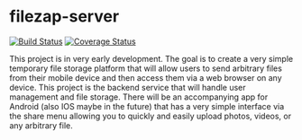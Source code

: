 # filezap-server
[![Build Status](https://travis-ci.org/whitebarry/filezap-server.svg?branch=master)](https://travis-ci.org/whitebarry/filezap-server)
[![Coverage Status](https://coveralls.io/repos/github/whitebarry/filezap-server/badge.svg)](https://coveralls.io/github/whitebarry/filezap-server)

This project is in very early development. The goal is to create a very simple temporary file storage platform that will allow users to send arbitrary files from their mobile device and then access them via a web browser on any device. This project is the backend service that will handle user management and file storage. There will be an accompanying app for Android (also IOS maybe in the future) that has a very simple interface via the share menu allowing you to quickly and easily upload photos, videos, or any arbitrary file.
